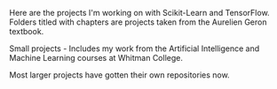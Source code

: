 Here are the projects I'm working on with Scikit-Learn and TensorFlow. Folders titled with chapters are projects taken from the Aurelien Geron textbook. 

Small projects - Includes my work from the Artificial Intelligence and Machine Learning courses at Whitman College.

Most larger projects have gotten their own repositories now. 
